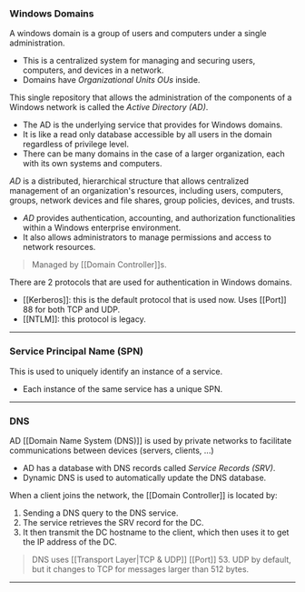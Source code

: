 ### Windows Domains

A windows domain is a group of users and computers under a single administration.
- This is a centralized system for managing and securing users, computers, and devices in a network.
- Domains have *Organizational Units OUs* inside.

This single repository that allows the administration of the components of a Windows network is called the _Active Directory (AD)_.
- The AD is the underlying service that provides for Windows domains.
- It is like a read only database accessible by all users in the domain regardless of privilege level.
- There can be many domains in the case of a larger organization, each with its own systems and computers.

*AD* is a distributed, hierarchical structure that allows centralized management of an organization's resources, including users, computers, groups, network devices and file shares, group policies, devices, and trusts. 
- *AD* provides authentication, accounting, and authorization functionalities within a Windows enterprise environment. 
- It also allows administrators to manage permissions and access to network resources.

> Managed by [[Domain Controller]]s.

There are 2 protocols that are used for authentication in Windows domains.
- [[Kerberos]]: this is the default protocol that is used now. Uses [[Port]] 88 for both TCP and UDP.
- [[NTLM]]: this protocol is legacy. 

---
### Service Principal Name (SPN)

This is used to uniquely identify an instance of a service.
- Each instance of the same service has a unique SPN.

---
### DNS

AD [[Domain Name System (DNS)]] is used by private networks to facilitate communications between devices (servers, clients, ...)
- AD has a database with DNS records called *Service Records (SRV)*.
- Dynamic DNS is used to automatically update the DNS database.

When a client joins the network, the [[Domain Controller]] is located by:
1. Sending a DNS query to the DNS service.
2. The service retrieves the SRV record for the DC.
3. It then transmit the DC hostname to the client, which then uses it to get the IP address of the DC.

> DNS uses [[Transport Layer|TCP & UDP]] [[Port]] 53. UDP by default, but it changes to TCP for messages larger than 512 bytes.

---

